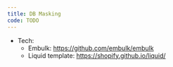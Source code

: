 ```yaml
---
title: DB Masking
code: TODO
---
```


* Tech:
  * Embulk: https://github.com/embulk/embulk
  * Liquid template: https://shopify.github.io/liquid/

